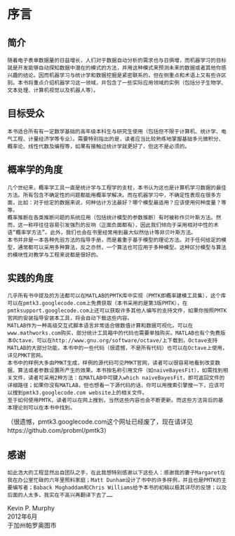 # 序言
## 简介
    随着电子表单数据量的日益增长，人们对于数据自动分析的需求也与日俱增，而机器学习的目标就是开发能够自动探知数据中潜在的模式的方法，并用这种模式来预测未来的数据或者其他你感兴趣的结论。因而机器学习与统计学和数据挖掘是紧密联系的，但在侧重点和术语上又有些许区别。本书将重点介绍机器学习这一领域，并包含了一些实际应用领域的实例（包括分子生物学、文本处理、计算机视觉以及机器人等）。
## 目标受众
    本书适合所有有一定数学基础的高年级本科生与研究生使用（包括但不限于计算机、统计学、电气工程、计量经济学等专业）。需要特别指出的是，读者应当比较熟练地掌握基础多元微积分、概率论、线性代数及编程等，如果有接触过统计学就更好了，但这不是必须的。
## 概率学的角度
    几个世纪来，概率学工具一直是统计学与工程学的支柱，本书认为这也是计算机学习数据的最佳方法。所有包含不确定性的问题都能用概率学解决。而在机器学习中，不确定性表现在很多方面，比如：对于给定的数据来说，何种估计方法最好？哪个模型最适用？应该使用何种度量？等等。
    概率推断在各类推断问题的系统应用（包括统计模型的参数推断）有时被称作贝叶斯方法。然而，这一称呼往往容易引发强烈的反响（正面负面都有），因此我们倾向于采用相对中性的术语“概率学方法”。此外，我们也会在书里经常用到最大似然估计等非贝叶斯方法。
    本书并非是一本各种先验方法的指导手册，而是着重于基于模型的理论方法。对于任何给定的模型，通常都可以采用多种算法，反之亦然，一个算法也可应用于多种模型。这种区分模型与算法的模块性对教学与工程来说都是很好的。
## 实践的角度
    几乎所有书中提及的方法都可以在MATLAB的PMTK库中实现（PMTK即概率建模工具集），这个库可以在pmtk3.googlecode.com上免费获取（本书采用的是第3版PMTK），在pmtksupport.googlecode.com上还可以获取许多其他人编写的支持文件，如果你按照PMTK官网的安装指导安装本工具，将会自动下载这些内容。
    MATLAB作为一种高级交互式脚本语言非常适合做数值计算和数据可视化。可以在www.mathworks.com购买，部分统计工具箱中的代码也需要单独购买。MATLAB也有个免费版本Octave，可以在http://www.gnu.org/software/octave/上下载到，Octave支持MATLAB的大部分功能，本书中的一些代码（很遗憾，不是所有代码）也可以在Octave上使用，详见PMKT官网。
    本书中的样例大多由PMKT生成，样例的源代码可见PMKT官网，读者可以很容易地看到改变数据、算法或者参数设置所产生的效果。本书按名称引用文件（如naiveBayesFit），如需找到相关文件，读者可采用2种方法：在MATLAB中可键入which naiveBayesFit，即可返回文件的详细路径；如果你没有MATLAB，但也想看一下源代码的话，你可以用搜索引擎搜一下，应该可以搜到pmtk3.googlecode.com website上的相关文件。
    至于如何使用PMTK，读者可以在网上搜到，当然这些内容也会不断更新。而这些方法背后的基本理论则可以在本书中找到。
（很遗憾，pmtk3.googlecode.com这个网址已经废了，现在请详见https://github.com/probml/pmtk3）
## 感谢
    如此浩大的工程显然出自团队之手，在此我想特别感谢以下这些人：感谢我的妻子Margaret在我在办公室忙碌的六年里照料家庭；Matt Dunham设计了书中的许多样例，并且也是PMTK的主要编写者；Baback Moghaddam和Chris Williams给予本书的初稿以极其详尽的反馈；以及后面的人太多，我实在不高兴再翻译下去了……

Kevin P. Murphy<br>
2012年6月<br>
于加州帕罗奥图市
